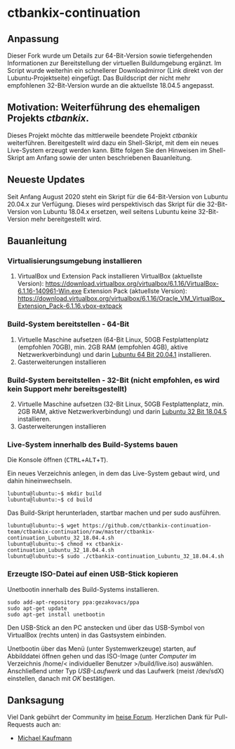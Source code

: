 # ctbankix-continuation

## Anpassung
Dieser Fork wurde um Details zur 64-Bit-Version sowie tiefergehenden Informationen zur Bereitstellung der virtuellen Buildumgebung ergänzt. Im Script wurde weiterhin ein schnellerer Downloadmirror (Link direkt von der Lubuntu-Projektseite) eingefügt. Das Buildscript der nicht mehr empfohlenen 32-Bit-Version wurde an die aktuellste 18.04.5 angepasst.

## Motivation: Weiterführung des ehemaligen Projekts _ctbankix_.

Dieses Projekt möchte das mittlerweile beendete Projekt _ctbankix_ weiterführen. Bereitgestellt wird dazu ein Shell-Skript, mit dem ein neues Live-System erzeugt werden kann. Bitte folgen Sie den Hinweisen im Shell-Skript am Anfang sowie der unten beschriebenen Bauanleitung.

## Neueste Updates

Seit Anfang August 2020 steht ein Skript für die 64-Bit-Version von Lubuntu 20.04.x zur Verfügung. Dieses wird perspektivisch das Skript für die 32-Bit-Version von Lubuntu 18.04.x ersetzen, weil seitens Lubuntu keine 32-Bit-Version mehr bereitgestellt wird.

## Bauanleitung

### Virtualisierungsumgebung installieren
1. VirtualBox und Extension Pack installieren
VirtualBox (aktuellste Version):
https://download.virtualbox.org/virtualbox/6.1.16/VirtualBox-6.1.16-140961-Win.exe
Extension Pack (aktuellste Version):
https://download.virtualbox.org/virtualbox/6.1.16/Oracle_VM_VirtualBox_Extension_Pack-6.1.16.vbox-extpack


### Build-System bereitstellen - 64-Bit
1. Virtuelle Maschine aufsetzen (64-Bit Linux, 50GB Festplattenplatz (empfohlen 70GB), min. 2GB RAM (empfohlen 4GB), aktive Netzwerkverbindung) und darin [Lubuntu 64 Bit 20.04.1](https://cdimage.ubuntu.com/lubuntu/releases/20.04.1/release/lubuntu-20.04.1-desktop-amd64.iso "ISO-Image Lubuntu 20.04.1") installieren.
3. Gasterweiterungen installieren

### Build-System bereitstellen - 32-Bit (nicht empfohlen, es wird kein Support mehr bereitsgestellt)
2. Virtuelle Maschine aufsetzen (32-Bit Linux, 50GB Festplattenplatz, min. 2GB RAM, aktive Netzwerkverbindung) und darin [Lubuntu 32 Bit 18.04.5](https://cdimage.ubuntu.com/lubuntu/releases/18.04.5/release/lubuntu-18.04.5-desktop-i386.iso "ISO-Image Lubuntu 18.04.5") installieren.
3. Gasterweiterungen installieren

### Live-System innerhalb des Build-Systems bauen

Die Konsole öffnen (<kbd>CTRL</kbd>+<kbd>ALT</kbd>+<kbd>T</kbd>).

Ein neues Verzeichnis anlegen, in dem das Live-System gebaut wird, und dahin hineinwechseln.

```shell
lubuntu@lubuntu:~$ mkdir build
lubuntu@lubuntu:~$ cd build
```

Das Build-Skript herunterladen, startbar machen und per sudo ausführen.

```shell
lubuntu@lubuntu:~$ wget https://github.com/ctbankix-continuation-team/ctbankix-continuation/raw/master/ctbankix-continuation_Lubuntu_32_18.04.4.sh
lubuntu@lubuntu:~$ chmod +x ctbankix-continuation_Lubuntu_32_18.04.4.sh
lubuntu@lubuntu:~$ sudo ./ctbankix-continuation_Lubuntu_32_18.04.4.sh
```

### Erzeugte ISO-Datei auf einen USB-Stick kopieren

Unetbootin innerhalb des Build-Systems installieren.

```shell
sudo add-apt-repository ppa:gezakovacs/ppa
sudo apt-get update
sudo apt-get install unetbootin 
```

Den USB-Stick an den PC anstecken und über das USB-Symbol von VirtualBox (rechts unten) in das Gastsystem einbinden.

Unetbootin über das Menü (unter Systemwerkzeuge) starten, auf Abbilddatei öffnen gehen und das ISO-Image (unter _Computer_ im Verzeichnis /home/< individueller Benutzer >/build/live.iso) auswählen.  Anschließend unter Typ _USB-Laufwerk_ und das Laufwerk (meist /dev/sdX) einstellen, danach mit _OK_ bestätigen.

## Danksagung

Viel Dank gebührt der Community im [heise Forum](https://www.heise.de/forum/c-t/Kommentare-zu-c-t-Artikeln/Sicheres-Online-Banking-mit-Bankix/forum-31485/). Herzlichen Dank für Pull-Requests auch an:

* [Michael Kaufmann](https://github.com/mkauf)




